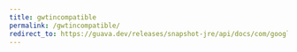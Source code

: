 ```yaml
---
title: gwtincompatible
permalink: /gwtincompatible/
redirect_to: https://guava.dev/releases/snapshot-jre/api/docs/com/google/common/annotations/GwtIncompatible.html
---
```


